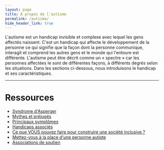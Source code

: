 ```yaml
---
layout: page
title: À propos de l'autisme
permalink: /autisme/
hide_header_link: true
---
```


L'autisme est un handicap invisible et complexe avec lequel les gens affectés naissent.
C'est un handicap qui affecte le développement de la personne ce qui signifie que la façon dont la personne communique, interagit et comprend les autres gens et le monde qui l'entoure est différente.
L'autisme peut être décrit comme un «&nbsp;spectre&nbsp;» car les personnes affectées le sont de différentes façons, à différents degrés selon les situations.
Dans les sections ci-dessous, nous introduisons le handicap et ses caractéristiques.

---

# Ressources

  - [Syndrome d'Asperger](/autisme/syndrome-asperger)
  - [Mythes et préjugés](/mythes-et-prejuges)
  - [Principaux symptômes](/autisme/principaux-symptomes)
  - [Handicaps associés](/autisme/handicaps-associes)
  - [Ce que VOUS pouvez faire pour construire une société inclusive ?](/construire-une-societe-inclusive/)
  - [Mettez-vous à la place d'une personne autiste](/mettez-vous-a-la-place-d-une-personne-autiste)
  - [Associations de soutien](/autisme/associations)
